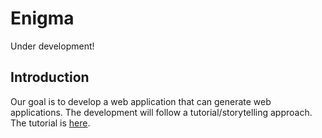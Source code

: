 # Enigma

Under development!

## Introduction

Our goal is to develop a web application that can generate web applications. The
development will follow a tutorial/storytelling approach.  The tutorial is [here](tutorial/README.md).
